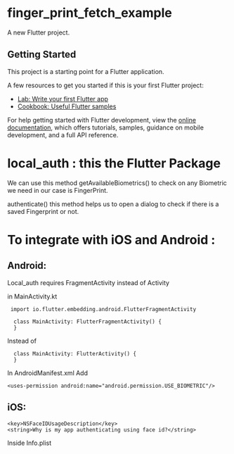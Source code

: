 # finger_print_fetch_example

A new Flutter project.

## Getting Started

This project is a starting point for a Flutter application.

A few resources to get you started if this is your first Flutter project:

- [Lab: Write your first Flutter app](https://docs.flutter.dev/get-started/codelab)
- [Cookbook: Useful Flutter samples](https://docs.flutter.dev/cookbook)

For help getting started with Flutter development, view the
[online documentation](https://docs.flutter.dev/), which offers tutorials,
samples, guidance on mobile development, and a full API reference.


# local_auth : this the Flutter Package 
We can use this method getAvailableBiometrics() to check on any Biometric we need in our case is FingerPrint.

authenticate() this method helps us to open a dialog to check if there is a saved Fingerprint or not.

# To integrate with iOS and Android :

## Android: 

Local_auth requires FragmentActivity instead of Activity 

in MainActivity.kt 
```
 import io.flutter.embedding.android.FlutterFragmentActivity

  class MainActivity: FlutterFragmentActivity() {
  }
 ```
 
Instead of

```
  class MainActivity: FlutterActivity() {
  }
 ``` 
In AndroidManifest.xml 
Add 

```
<uses-permission android:name="android.permission.USE_BIOMETRIC"/> 
```

## iOS: 

```
<key>NSFaceIDUsageDescription</key>
<string>Why is my app authenticating using face id?</string>
```
Inside Info.plist
